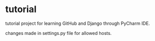 # tutorial
tutorial project for learning GitHub and Django through PyCharm IDE.

changes made in settings.py file for allowed hosts.